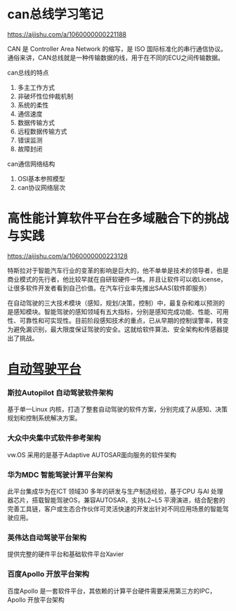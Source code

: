 # can总线学习笔记

https://aijishu.com/a/1060000000221188

CAN 是 Controller Area Network 的缩写，是 ISO 国际标准化的串行通信协议。通俗来讲，CAN总线就是一种传输数据的线，用于在不同的ECU之间传输数据。

can总线的特点

1. 多主工作方式
2. 非破坏性位仲裁机制
3. 系统的柔性
4. 通信速度
5. 数据传输方式
6. 远程数据传输方式
7. 错误监测
8. 故障封闭	

can通信网络结构

1. OSI基本参照模型
2. can协议网络层次

# 高性能计算软件平台在多域融合下的挑战与实践

https://aijishu.com/a/1060000000223128

特斯拉对于智能汽车行业的变革的影响是巨大的，他不单单是技术的领导者，也是商业模式的先行者，他比较早就在自研软硬件一体。并且让软件可以收License，让很多软件开发者看到自己价值。在汽车行业率先推出SAAS(软件即服务）

在自动驾驶的三大技术模块（感知，规划/决策，控制）中，最复杂和难以预测的是感知模块。智能驾驶的感知领域有五大指标，分别是感知完成功能、性能、可用性、可靠性和可实现性。目前阶段感知技术的重点，已从早期的控制误警率，转变为避免漏识别，最大限度保证驾驶的安全。这就给软件算法、安全架构和传感器提出了挑战。

# [自动驾驶平台](https://aijishu.com/a/1060000000226062)

### **斯拉Autopilot 自动驾驶软件架构**

基于单一Linux 内核，打造了整套自动驾驶的软件方案，分别完成了从感知、决策规划和控制系统解决方案。

### **大众中央集中式软件参考架构**

vw.OS 采用的是基于Adaptive AUTOSAR面向服务的软件架构

### **华为MDC 智能驾驶计算平台架构**

此平台集成华为在ICT 领域30 多年的研发与生产制造经验，基于CPU 与AI 处理器芯片，搭载智能驾驶OS，兼容AUTOSAR，支持L2\~L5 平滑演进，结合配套的完善工具链，客户或生态合作伙伴可灵活快速的开发出针对不同应用场景的智能驾驶应用。

### **英伟达自动驾驶平台架构**

提供完整的硬件平台和基础软件平台Xavier

### **百度Apollo 开放平台架构**

百度Apollo 是一套软件平台，其依赖的计算平台硬件需要采用第三方的IPC，Apollo 开放平台架构